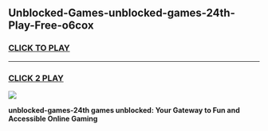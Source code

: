 
## Unblocked-Games-unblocked-games-24th-Play-Free-o6cox
<h3>
<a href="https://premium76.site?title=unblocked-games-24th&ref=10A">CLICK TO PLAY</a></h3>
<hr>

<h3>
<a href="https://premium76.site?title=unblocked-games-24th&ref=10A">CLICK 2 PLAY</a>
  
</h3>

<a href="https://premium76.site?title=unblocked-games-24th&ref=10A"><img src="https://clearcache.store/games.png"></a>


**unblocked-games-24th games unblocked: Your Gateway to Fun and Accessible Online Gaming**
